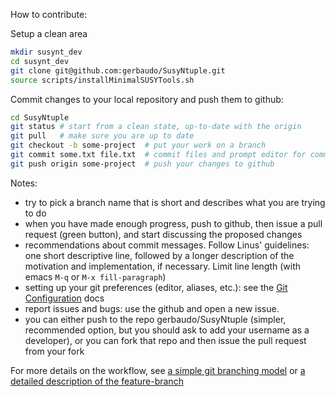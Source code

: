How to contribute:

Setup a clean area
```bash
mkdir susynt_dev
cd susynt_dev
git clone git@github.com:gerbaudo/SusyNtuple.git
source scripts/installMinimalSUSYTools.sh
```

Commit changes to your local repository and push them to github:
```bash
cd SusyNtuple
git status # start from a clean state, up-to-date with the origin
git pull   # make sure you are up to date
git checkout -b some-project  # put your work on a branch
git commit some.txt file.txt  # commit files and prompt editor for commit message
git push origin some-project  # push your changes to github
```
Notes:
- try to pick a branch name that is short and describes what you are
  trying to do
- when you have made enough progress, push to github, then issue a
  pull request (green button), and start discussing the proposed
  changes
- recommendations about commit messages. Follow Linus' guidelines: one
  short descriptive line, followed by a longer description of the
  motivation and implementation, if necessary. Limit line length (with
  emacs `M-q` or `M-x fill-paragraph`)
- setting up your git preferences (editor, aliases, etc.): see the
  [Git Configuration](http://git-scm.com/book/en/Customizing-Git-Git-Configuration)
  docs
- report issues and bugs: use the github and open a new issue.
- you can either push to the repo gerbaudo/SusyNtuple (simpler,
  recommended option, but you should ask to add your username as a
  developer), or you can fork that repo and then issue the pull
  request from your fork

For more details on the workflow, see
[a simple git branching model](https://gist.github.com/jbenet/ee6c9ac48068889b0912)
or
[a detailed description of the feature-branch](https://www.atlassian.com/git/workflows#!workflow-feature-branch)
